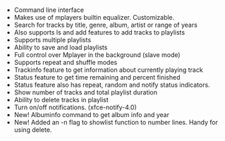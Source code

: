 #
* Command line interface<br>
* Makes use of mplayers builtin equalizer. Customizable.
* Search for tracks by title, genre, album, artist or range of years<br>
* Also supports ls and add features to add tracks to playlists<br>
* Supports multiple playlists<br>
* Ability to save and load playlists<br>
* Full control over Mplayer in the background (slave mode)<br>
* Supports  repeat and shuffle modes<br>
* Trackinfo feature to get information about currently playing track<br>
* Status feature to get time remaining and percent finished<br>
* Status feature also has repeat, random and notify status indicators.<br>
* Show number of tracks and total playlist duration<br>
* Ability to delete tracks in playlist<br>
* Turn on/off notifications. (xfce-notify-4.0)
* New! Albuminfo command to get album info and year<br>
* New! Added an -n flag to showlist function to number lines. Handy for using delete.
#
